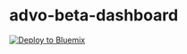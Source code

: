 # advo-beta-dashboard

[![Deploy to Bluemix](https://deployment-tracker.mybluemix.net/stats/aa7ed2e962f16e8eee0b5ee0ab5f31fb/button.svg)](https://bluemix.net/deploy?repository=https://github.com/ibm-watson-data-lab/advo-beta-dashboard)
